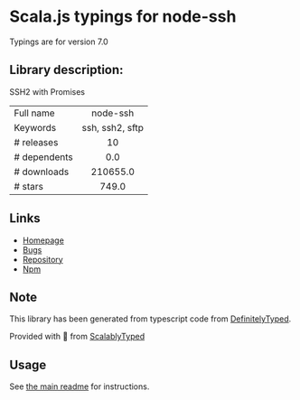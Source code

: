 
# Scala.js typings for node-ssh

Typings are for version 7.0

## Library description:
SSH2 with Promises

|                    |                 |
| ------------------ | :-------------: |
| Full name          | node-ssh |
| Keywords           | ssh, ssh2, sftp |
| # releases         | 10 |
| # dependents       | 0.0 |
| # downloads        | 210655.0 |
| # stars            | 749.0 |

## Links
- [Homepage](https://github.com/steelbrain/node-ssh#readme)
- [Bugs](https://github.com/steelbrain/node-ssh/issues)
- [Repository](https://github.com/steelbrain/node-ssh)
- [Npm](https://www.npmjs.com/package/node-ssh)
    


## Note
This library has been generated from typescript code from [DefinitelyTyped](https://definitelytyped.org).

Provided with :purple_heart: from [ScalablyTyped](https://github.com/oyvindberg/ScalablyTyped)

## Usage
See [the main readme](../../readme.md) for instructions.



